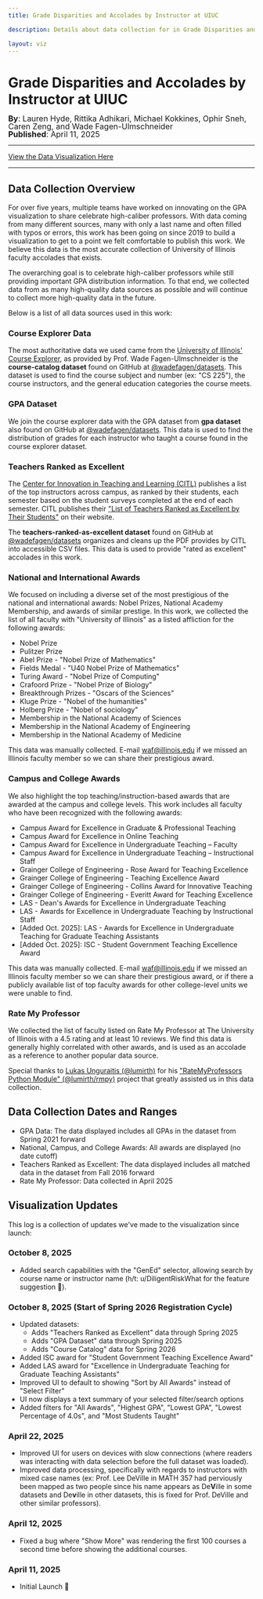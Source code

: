 ```yaml
---
title: Grade Disparities and Accolades by Instructor at UIUC

description: Details about data collection for in Grade Disparities and Accolades by Instructor at UIUC

layout: viz
---
```


<link rel="stylesheet" href="css.css" type="text/css" />

<h1>Grade Disparities and Accolades by Instructor at UIUC</h1>
<div style="font-size: 16px; margin-top: -4px; line-height: 16px;">
  <b>By</b>: Lauren Hyde, Rittika Adhikari, Michael Kokkines, Ophir Sneh, Caren Zeng, and Wade Fagen-Ulmschneider<br>
  <b>Published</b>: April 11, 2025
</div>

<hr>

<div class="text-center">
  <a href="../">View the Data Visualization Here</a>
</div>

<hr>

## Data Collection Overview

For over five years, multiple teams have worked on innovating on the GPA visualization to share celebrate high-caliber professors.  With data coming from many different sources, many with only a last name and often filled with typos or errors, this work has been going on since 2019 to build a visualization to get to a point we felt comfortable to publish this work.  We believe this data is the most accurate collection of University of Illinois faculty accolades that exists.

The overarching goal is to celebrate high-caliber professors while still providing important GPA distribution information.  To that end, we collected data from as many high-quality data sources as possible and will continue to collect more high-quality data in the future.

Below is a list of all data sources used in this work:


### Course Explorer Data

The most authoritative data we used came from the [University of Illinois' Course Explorer](https://courses.illinois.edu/), as provided by Prof. Wade Fagen-Ulmschneider is the <b>course-catalog dataset</b> found on GitHub at [@wadefagen/datasets](https://github.com/wadefagen/datasets/tree/main/course-catalog).  This dataset is used to find the course subject and number (ex: "CS 225"), the course instructors, and the general education categories the course meets.


### GPA Dataset

We join the course explorer data with the GPA dataset from <b>gpa dataset</b> also found on GitHub at [@wadefagen/datasets](https://github.com/wadefagen/datasets/tree/main/gpa).  This data is used to find the distribution of grades for each instructor who taught a course found in the course explorer dataset.


### Teachers Ranked as Excellent  

The [Center for Innovation in Teaching and Learning (CITL)](https://citl.illinois.edu/) publishes a list of the top instructors across campus, as ranked by their students, each semester based on the student surveys completed at the end of each semester.  CITL publishes their ["List of Teachers Ranked as Excellent by Their Students"](https://citl.illinois.edu/citl-101/measurement-evaluation/teaching-evaluation/teaching-evaluations-(ices)/teachers-ranked-as-excellent) on their website.

The <b>teachers-ranked-as-excellent dataset</b> found on GitHub at [@wadefagen/datasets](https://github.com/wadefagen/datasets/tree/main/teachers-ranked-as-excellent) organizes and cleans up the PDF provides by CITL into accessible CSV files.  This data is used to provide "rated as excellent" accolades in this work.


### National and International Awards

We focused on including a diverse set of the most prestigious of the national and international awards: Nobel Prizes, National Academy Membership, and awards of similar prestige.  In this work, we collected the list of all faculty with "University of Illinois" as a listed affliction for the following awards:

- Nobel Prize 
- Pulitzer Prize
- Abel Prize - "Nobel Prize of Mathematics"
- Fields Medal - "U40 Nobel Prize of Mathematics"
- Turing Award - "Nobel Prize of Computing"
- Crafoord Prize - "Nobel Prize of Biology"
- Breakthrough Prizes - "Oscars of the Sciences"
- Kluge Prize - "Nobel of the humanities"
- Holberg Prize - "Nobel of sociology"
- Membership in the National Academy of Sciences
- Membership in the National Academy of Engineering
- Membership in the National Academy of Medicine

This data was manually collected.  E-mail waf@illinois.edu if we missed an Illinois faculty member so we can share their prestigious award.


### Campus and College Awards

We also highlight the top teaching/instruction-based awards that are awarded at the campus and college levels.  This work includes all faculty who have been recognized with the following awards:

- Campus Award for Excellence in Graduate & Professional Teaching
- Campus Award for Excellence in Online Teaching
- Campus Award for Excellence in Undergraduate Teaching – Faculty
- Campus Award for Excellence in Undergraduate Teaching – Instructional Staff
- Grainger College of Engineering - Rose Award for Teaching Excellence
- Grainger College of Engineering - Teaching Excellence Award
- Grainger College of Engineering - Collins Award for Innovative Teaching
- Grainger College of Engineering - Everitt Award for Teaching Excellence
- LAS - Dean's Awards for Excellence in Undergraduate Teaching
- LAS - Awards for Excellence in Undergraduate Teaching by Instructional Staff
- [Added Oct. 2025]: LAS - Awards for Excellence in Undergraduate Teaching for Graduate Teaching Assistants
- [Added Oct. 2025]: ISC - Student Government Teaching Excellence Award

This data was manually collected.  E-mail waf@illinois.edu if we missed an Illinois faculty member so we can share their prestigious award, or if there a publicly available list of top faculty awards for other college-level units we were unable to find.


### Rate My Professor

We collected the list of faculty listed on Rate My Professor at The University of Illinois with a 4.5 rating and at least 10 reviews.  We find this data is generally highly correlated with other awards, and is used as an accolade as a reference to another popular data source.

Special thanks to [Lukas Unguraitis (@lumirth)](https://github.com/lumirth/) for his ["RateMyProfessors Python Module" (@lumirth/rmpy)](https://github.com/lumirth/rmpy) project that greatly assisted us in this data collection.


## Data Collection Dates and Ranges

- GPA Data: The data displayed includes all GPAs in the dataset from Spring 2021 forward
- National, Campus, and College Awards: All awards are displayed (no date cutoff)
- Teachers Ranked as Excellent: The data displayed includes all matched data in the dataset from Fall 2016 forward
- Rate My Professor: Data collected in April 2025


## Visualization Updates

This log is a collection of updates we've made to the visualization since launch:

### October 8, 2025

- Added search capabilities with the "GenEd" selector, allowing search by course name or instructor name (h/t: u/DiligentRiskWhat for the feature suggestion 🎉).

### October 8, 2025 (Start of Spring 2026 Registration Cycle)

- Updated datasets:
  - Adds "Teachers Ranked as Excellent" data through Spring 2025
  - Adds "GPA Dataset" data through Spring 2025
  - Adds "Course Catalog" data for Spring 2026
- Added ISC award for "Student Government Teaching Excellence Award"
- Added LAS award for "Excellence in Undergraduate Teaching for Graduate Teaching Assistants"
- Improved UI to default to showing "Sort by All Awards" instead of "Select Filter"
- UI now displays a text summary of your selected filter/search options
- Added filters for "All Awards", "Highest GPA", "Lowest GPA", "Lowest Percentage of 4.0s", and "Most Students Taught"

### April 22, 2025

- Improved UI for users on devices with slow connections (where readers was interacting with data selection before the full dataset was loaded).
- Improved data processing, specifically with regards to instructors with mixed case names (ex: Prof. Lee DeVille in MATH 357 had perviously been mapped as two people since his name appears as De<b>V</b>ille in some datasets and De<b>v</b>ille in other datasets, this is fixed for Prof. DeVille and other similar professors).

### April 12, 2025

- Fixed a bug where "Show More" was rendering the first 100 courses a second time before showing the additional courses.

### April 11, 2025

- Initial Launch 🎉